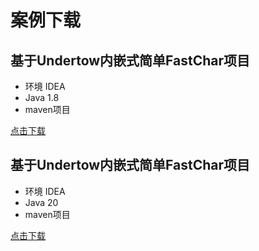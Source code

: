 # 案例下载

## 基于Undertow内嵌式简单FastChar项目

- 环境 IDEA
- Java 1.8
- maven项目

[点击下载](../resources/TestFastChar.zip)


## 基于Undertow内嵌式简单FastChar项目

- 环境 IDEA
- Java 20
- maven项目

[点击下载](../resources/TestFastChar2.zip)